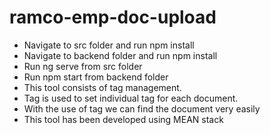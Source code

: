 # ramco-emp-doc-upload
- Navigate to src folder and run npm install
- Navigate to backend folder and run npm install
- Run ng serve from src folder
- Run npm start from backend folder
- This tool consists of tag management.
- Tag is used to set individual tag for each document.
- With the use of tag we can find the document very easily
- This tool has been developed using MEAN stack
